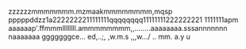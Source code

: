 zzzzzzmmmmmmm.mzmaakmmmmmmmm,mqsp
pppppddzz1a2222222211111111qqqqqqqq11111111222222221
1111111apm
aaaaaap'.ffmmmllllllll.ammmmmmmm,,........aaaaaaaa.sssannnnnnn
naaaaaaa
gggggggce...
ed,..;,
,w.m.s
,,,w.../
..
mm.
a.y
u
